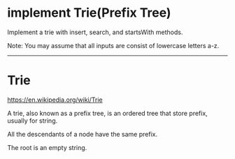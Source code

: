 # implement Trie(Prefix Tree)

Implement a trie with insert, search, and startsWith methods.

Note:
You may assume that all inputs are consist of lowercase letters a-z.



---



# Trie


https://en.wikipedia.org/wiki/Trie

A trie, also known as a prefix tree, is an ordered tree that store prefix, usually for string.

All the descendants of a node have the same prefix.

The root is an empty string.
